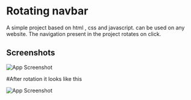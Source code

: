 
# Rotating navbar

A simple project based on html , css and javascript.
can be used on any website. The navigation present in the
project rotates on click.  


## Screenshots

![App Screenshot](https://via.placeholder.com/468x300?text=App+Screenshot+Here)

#After rotation it looks like this 

![App Screenshot](https://via.placeholder.com/468x300?text=App+Screenshot+Here)

  

  
